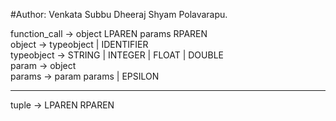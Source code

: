 #Author: Venkata Subbu Dheeraj Shyam Polavarapu.

function_call -> object LPAREN params RPAREN<br>
object -> typeobject | IDENTIFIER<br>
typeobject -> STRING | INTEGER | FLOAT | DOUBLE<br>
param -> object<br>
params -> param params | EPSILON<br>

<hr/>

tuple -> LPAREN RPAREN
